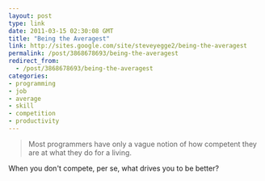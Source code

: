 ```yaml
---
layout: post
type: link
date: 2011-03-15 02:30:08 GMT
title: "Being the Averagest"
link: http://sites.google.com/site/steveyegge2/being-the-averagest
permalink: /post/3868678693/being-the-averagest
redirect_from: 
  - /post/3868678693/being-the-averagest
categories:
- programming
- job
- average
- skill
- competition
- productivity
---
```

<blockquote>Most programmers have only a vague notion of how competent they are at what they do for a living.</blockquote>

When you don't compete, per se, what drives you to be better?